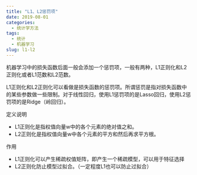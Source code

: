 ```yaml
---
title: "L1、L2惩罚项"
date: 2019-08-01
categories:
  - 统计学方法
tags:
  - 统计
  - 机器学习
slug: l1-l2
---
```


机器学习中的损失函数后面一般会添加一个惩罚项，一般有两种，L1正则化和L2正则化或者L1范数和L2范数。

L1正则化和L2正则化可以看做是损失函数的惩罚项。所谓惩罚是指对损失函数中的某些参数做一些限制。对于线性回归，使用L1惩罚项的是Lasso回归，使用L2惩罚项的是Ridge（岭回归）。

定义说明

* L1正则化是指权值向量w中的各个元素的绝对值之和。
* L2正则化是指权值向量w中各个元素的平方和然后再求平方根。

作用

* L1正则化可以产生稀疏权值矩阵，即产生一个稀疏模型，可以用于特征选择
* L2正则化防止模型过拟合。（一定程度L1也可以防止过拟合）
